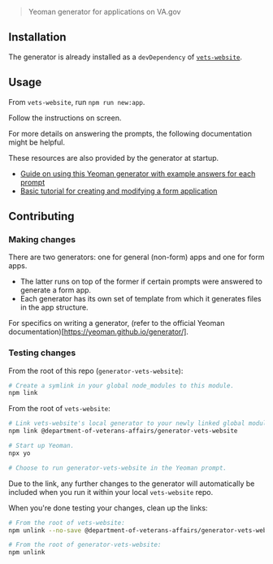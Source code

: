 > Yeoman generator for applications on VA.gov

## Installation

The generator is already installed as a `devDependency` of [`vets-website`](https://github.com/department-of-veterans-affairs/vets-website).

## Usage

From `vets-website`, run `npm run new:app`.

Follow the instructions on screen.

For more details on answering the prompts, the following documentation might be helpful.

These resources are also provided by the generator at startup.

- [Guide on using this Yeoman generator with example answers for each prompt](https://department-of-veterans-affairs.github.io/veteran-facing-services-tools/platform/tools/generator/)
- [Basic tutorial for creating and modifying a form application](https://department-of-veterans-affairs.github.io/veteran-facing-services-tools/forms/form-tutorial-basic)

## Contributing

### Making changes

There are two generators: one for general (non-form) apps and one for form apps.
- The latter runs on top of the former if certain prompts were answered to generate a form app.
- Each generator has its own set of template from which it generates files in the app structure.

For specifics on writing a generator, (refer to the official Yeoman documentation)[https://yeoman.github.io/generator/].

### Testing changes

From the root of this repo (`generator-vets-website`):
```sh
# Create a symlink in your global node_modules to this module.
npm link
```

From the root of `vets-website`:
```sh
# Link vets-website's local generator to your newly linked global module.
npm link @department-of-veterans-affairs/generator-vets-website

# Start up Yeoman.
npx yo

# Choose to run generator-vets-website in the Yeoman prompt.
```

Due to the link, any further changes to the generator will automatically be included when you run it within your local `vets-website` repo.

When you're done testing your changes, clean up the links:
```sh
# From the root of vets-website:
npm unlink --no-save @department-of-veterans-affairs/generator-vets-website

# From the root of generator-vets-website:
npm unlink
```
